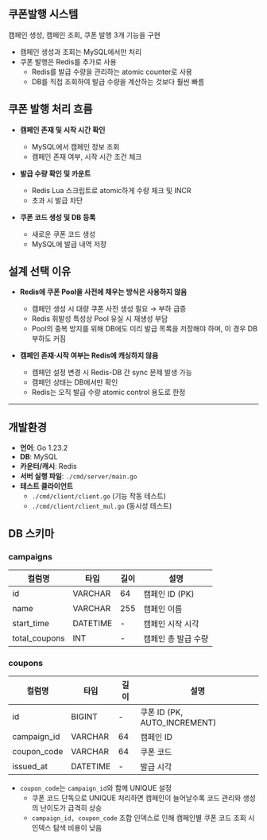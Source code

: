 ## 쿠폰발행 시스템

캠페인 생성, 캠페인 조회, 쿠폰 발행 3개 기능을 구현  
- 캠페인 생성과 조회는 MySQL에서만 처리
- 쿠폰 발행은 Redis를 추가로 사용
    - Redis를 발급 수량을 관리하는 atomic counter로 사용
    - DB를 직접 조회하여 발급 수량을 계산하는 것보다 훨씬 빠름


## 쿠폰 발행 처리 흐름

- **캠페인 존재 및 시작 시간 확인**  
  - MySQL에서 캠페인 정보 조회  
  - 캠페인 존재 여부, 시작 시간 조건 체크

- **발급 수량 확인 및 카운트**
  - Redis Lua 스크립트로 atomic하게 수량 체크 및 INCR
  - 초과 시 발급 차단

- **쿠폰 코드 생성 및 DB 등록**
  - 새로운 쿠폰 코드 생성  
  -  MySQL에 발급 내역 저장


## 설계 선택 이유 

- **Redis에 쿠폰 Pool을 사전에 채우는 방식은 사용하지 않음**
    - 캠페인 생성 시 대량 쿠폰 사전 생성 필요 → 부하 급증
    - Redis 휘발성 특성상 Pool 유실 시 재생성 부담
    - Pool의 중복 방지를 위해 DB에도 미리 발급 목록을 저장해야 하며, 이 경우 DB 부하도 커짐

- **캠페인 존재·시작 여부는 Redis에 캐싱하지 않음**
    - 캠페인 설정 변경 시 Redis-DB 간 sync 문제 발생 가능
    - 캠페인 상태는 DB에서만 확인
    - Redis는 오직 발급 수량 atomic control 용도로 한정


---
## 개발환경

- **언어**: Go 1.23.2
- **DB**: MySQL
- **카운터/캐시**: Redis
- **서버 실행 파일**: `./cmd/server/main.go`
- **테스트 클라이언트**
    - `./cmd/client/client.go` (기능 작동 테스트)
    - `./cmd/client/client_mul.go` (동시성 테스트)

## DB 스키마

### campaigns

| 컬럼명        | 타입         | 길이 | 설명 |
|--------------|-------------|-------|-------|
| id           | VARCHAR      | 64    | 캠페인 ID (PK) |
| name         | VARCHAR      | 255   | 캠페인 이름 |
| start_time   | DATETIME     | -     | 캠페인 시작 시각 |
| total_coupons| INT          | -     | 캠페인 총 발급 수량 |



### coupons

| 컬럼명       | 타입        | 길이 | 설명 |
|-------------|------------|-------|-------|
| id          | BIGINT      | -     | 쿠폰 ID (PK, AUTO_INCREMENT) |
| campaign_id | VARCHAR     | 64    | 캠페인 ID |
| coupon_code | VARCHAR     | 64    | 쿠폰 코드 |
| issued_at   | DATETIME    | -     | 발급 시각 |

- `coupon_code`는 `campaign_id`와 함께 UNIQUE 설정
  - 쿠폰 코드 단독으로 UNIQUE 처리하면 캠페인이 늘어날수록 코드 관리와 생성의 난이도가 급격히 상승
  - `campaign_id, coupon_code` 조합 인덱스로 인해 캠페인별 쿠폰 코드 조회 시 인덱스 탐색 비용이 낮음
